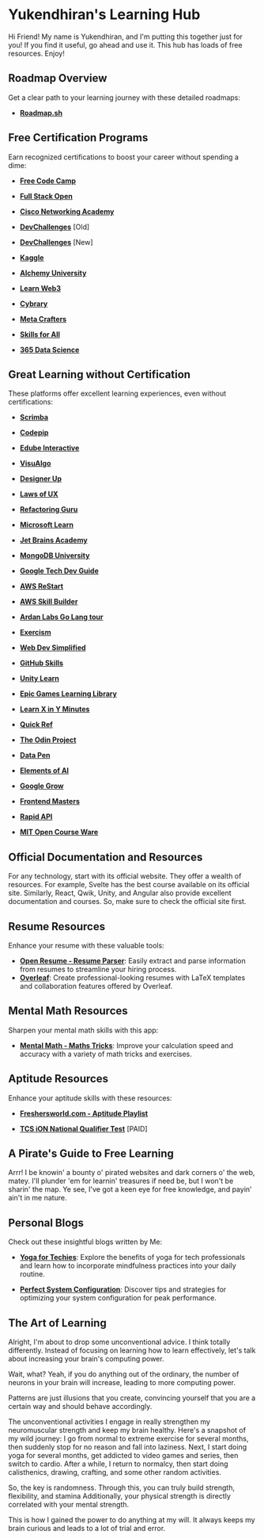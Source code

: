 # Yukendhiran's Learning Hub

Hi Friend! My name is Yukendhiran, and I'm putting this together just for you! If you find it useful, go ahead and use it. This hub has loads of free resources. Enjoy!

## Roadmap Overview

Get a clear path to your learning journey with these detailed roadmaps:

- **[Roadmap.sh](https://roadmap.sh/)**

## Free Certification Programs

Earn recognized certifications to boost your career without spending a dime:

- **[Free Code Camp](https://www.freecodecamp.org/)**

- **[Full Stack Open](https://fullstackopen.com/en/)**

- **[Cisco Networking Academy](https://www.netacad.com/)**

- **[DevChallenges](https://legacy.devchallenges.io/)**    [Old]

- **[DevChallenges](https://devchallenges.io/)** [New]

- **[Kaggle](https://www.kaggle.com/learn)**

- **[Alchemy University](https://university.alchemy.com/)**

- **[Learn Web3](https://learnweb3.io/)**

- **[Cybrary](https://www.cybrary.it/free-content)**

- **[Meta Crafters](https://www.metacrafters.io/)**

- **[Skills for All](https://skillsforall.com/)**

- **[365 Data Science](https://365datascience.com/)**

## Great Learning without Certification

These platforms offer excellent learning experiences, even without certifications:

- **[Scrimba](https://scrimba.com/)**

- **[Codepip](https://codepip.com/)**

- **[Edube Interactive](https://edube.org/)**

- **[VisuAlgo](https://visualgo.net/en)**

- **[Designer Up](https://designerup.co/free-lessons)**

- **[Laws of UX](https://lawsofux.com/)**

- **[Refactoring Guru](https://refactoring.guru/)**

- **[Microsoft Learn](https://learn.microsoft.com/en-us/training/)**

- **[Jet Brains Academy](https://www.jetbrains.com/academy/)**

- **[MongoDB University](https://learn.mongodb.com/)**

- **[Google Tech Dev Guide](https://techdevguide.withgoogle.com/)**

- **[AWS ReStart](https://aws.amazon.com/training/restart/)**

- **[AWS Skill Builder](https://skillbuilder.aws/)**

- **[Ardan Labs Go Lang tour](https://tour.ardanlabs.com/tour/eng/list)**

- **[Exercism](https://exercism.org/)**

- **[Web Dev Simplified](https://courses.webdevsimplified.com/)**

- **[GitHub Skills](https://skills.github.com/)**

- **[Unity Learn](https://learn.unity.com/)**

- **[Epic Games Learning Library](https://dev.epicgames.com/community/unreal-engine/learning)**

- **[Learn X in Y Minutes](https://learnxinyminutes.com/)**

- **[Quick Ref](https://quickref.me/index.html)**

- **[The Odin Project](https://www.theodinproject.com/paths)**

- **[Data Pen](https://www.datapen.io/)**

- **[Elements of AI](https://www.elementsofai.com/)**

- **[Google Grow](https://grow.google/intl/en_in/learn-skills/)**

- **[Frontend Masters](https://frontendmasters.com/courses/#free)**

- **[Rapid API](https://rapidapi.com/learn)**

- **[MIT Open Course Ware](https://ocw.mit.edu/)**

## Official Documentation and Resources

For any technology, start with its official website. They offer a wealth of resources. For example, Svelte has the best course available on its official site. Similarly, React, Qwik, Unity, and Angular also provide excellent documentation and courses. So, make sure to check the official site first.

## Resume Resources

Enhance your resume with these valuable tools:

- **[Open Resume - Resume Parser](https://www.open-resume.com/resume-parser)**: Easily extract and parse information from resumes to streamline your hiring process.
- **[Overleaf](https://www.overleaf.com/)**: Create professional-looking resumes with LaTeX templates and collaboration features offered by Overleaf.

## Mental Math Resources

Sharpen your mental math skills with this app:

- **[Mental Math - Maths Tricks](https://play.google.com/store/apps/details?id=com.sankhyantra.mathstricks)**: Improve your calculation speed and accuracy with a variety of math tricks and exercises.

## Aptitude Resources

Enhance your aptitude skills with these resources:

- **[Freshersworld.com - Aptitude Playlist](https://youtube.com/playlist?list=PLjLhUHPsqNYnM1DmZhIbtd9wNhPO1HGPT&si=XfLBINzTRJp5cT9P)**

- **[TCS iON National Qualifier Test](https://www.tcsion.com/hub/national-qualifier-test/)** [PAID]

## A Pirate's Guide to Free Learning
Arrr! I be knowin' a bounty o' pirated websites and dark corners o' the web, matey. I'll plunder 'em for learnin' treasures if need be, but I won't be sharin' the map. Ye see, I've got a keen eye for free knowledge, and payin' ain't in me nature.

## Personal Blogs

Check out these insightful blogs written by Me:

- **[Yoga for Techies](https://www.linkedin.com/pulse/yoga-techies-yukendhiran-elango?utm_source=share&utm_medium=guest_desktop&utm_campaign=copy)**: Explore the benefits of yoga for tech professionals and learn how to incorporate mindfulness practices into your daily routine.

- **[Perfect System Configuration](https://www.linkedin.com/pulse/perfect-system-configuration-yukendhiran-elango-fngic?utm_source=share&utm_medium=guest_desktop&utm_campaign=copy)**: Discover tips and strategies for optimizing your system configuration for peak performance.

## The Art of Learning

Alright, I'm about to drop some unconventional advice. I think totally differently. Instead of focusing on learning how to learn effectively, let's talk about increasing your brain's computing power.

Wait, what? Yeah, if you do anything out of the ordinary, the number of neurons in your brain will increase, leading to more computing power.

Patterns are just illusions that you create, convincing yourself that you are a certain way and should behave accordingly.

The unconventional activities I engage in really strengthen my neuromuscular strength and keep my brain healthy. Here's a snapshot of my wild journey: I go from normal to extreme exercise for several months, then suddenly stop for no reason and fall into laziness. Next, I start doing yoga for several months, get addicted to video games and series, then switch to cardio. After a while, I return to normalcy, then start doing calisthenics, drawing, crafting, and some other random activities.

So, the key is randomness. Through this, you can truly build strength, flexibility, and stamina Additionally, your physical strength is directly correlated with your mental strength.

This is how I gained the power to do anything at my will. It always keeps my brain curious and leads to a lot of trial and error.